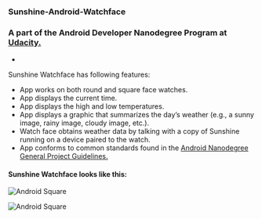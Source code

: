 ### Sunshine-Android-Watchface
### A part of the Android Developer Nanodegree Program at [Udacity.](https://www.udacity.com/)
-

Sunshine Watchface has following features:

- App works on both round and square face watches.
- App displays the current time.
- App displays the high and low temperatures.
- App displays a graphic that summarizes the day’s weather (e.g., a sunny image, rainy image, cloudy image, etc.).
- Watch face obtains weather data by talking with a copy of Sunshine running on a device paired to the watch.
- App conforms to common standards found in the [Android Nanodegree General Project Guidelines.](http://udacity.github.io/android-nanodegree-guidelines/core.html)

#### Sunshine Watchface looks like this:
![Android Square](https://github.com/sagar-rathod/Sunshine-Android-Watchface/blob/master/sunshine-watchface/src/main/res/drawable/sunshine__watchface_square_preview.png)


![Android Square](https://github.com/sagar-rathod/Sunshine-Android-Watchface/blob/master/sunshine-watchface/src/main/res/drawable/sunshine_watchface_ambient_preview.png)
